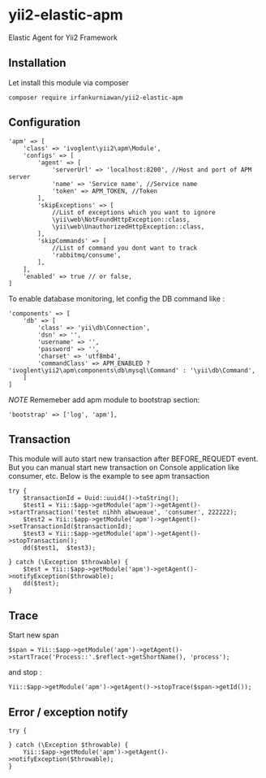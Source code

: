 # yii2-elastic-apm
Elastic Agent for Yii2 Framework

## Installation

Let install this module via composer
``` 
composer require irfankurniawan/yii2-elastic-apm
```

## Configuration

``` 
'apm' => [
    'class' => 'ivoglent\yii2\apm\Module',
    'configs' => [
        'agent' => [
            'serverUrl' => 'localhost:8200', //Host and port of APM server 
            'name' => 'Service name', //Service name 
            'token' => APM_TOKEN, //Token
        ],
        'skipExceptions' => [
            //List of exceptions which you want to ignore
            \yii\web\NotFoundHttpException::class,
            \yii\web\UnauthorizedHttpException::class,
        ],
        'skipCommands' => [
            //List of command you dont want to track
            'rabbitmq/consume',
        ],
    ],
    'enabled' => true // or false,
]
```

To enable database monitoring, let config the DB command like :

``` 
'components' => [
    'db' => [
        'class' => 'yii\db\Connection',
        'dsn' => '',
        'username' => '',
        'password' => '',
        'charset' => 'utf8mb4',
        'commandClass' => APM_ENABLED ? 'ivoglent\yii2\apm\components\db\mysql\Command' : '\yii\db\Command',
    ]
]
```

*NOTE*
Rememeber add apm module to bootstrap section:
```
'bootstrap' => ['log', 'apm'],
```

## Transaction 
This module will auto start new transaction after BEFORE_REQUEDT event. But you can manual start new transaction on Console application like consumer, etc. Below is the example to see apm transaction

``` 
try {
    $transactionId = Uuid::uuid4()->toString();
    $test1 = Yii::$app->getModule('apm')->getAgent()->startTransaction('testet nihhh abwueaue', 'consumer', 222222);
    $test2 = Yii::$app->getModule('apm')->getAgent()->setTransactionId($transactionId);
    $test3 = Yii::$app->getModule('apm')->getAgent()->stopTransaction();
    dd($test1,  $test3);

} catch (\Exception $throwable) {
    $test = Yii::$app->getModule('apm')->getAgent()->notifyException($throwable);
    dd($test);
}
```

## Trace

Start new span

``` 
$span = Yii::$app->getModule('apm')->getAgent()->startTrace('Process::'.$reflect->getShortName(), 'process');
```

and stop :

``` 
Yii::$app->getModule('apm')->getAgent()->stopTrace($span->getId());
```

## Error / exception notify

``` 
try {

} catch (\Exception $throwable) {
    Yii::$app->getModule('apm')->getAgent()->notifyException($throwable);
}
```


